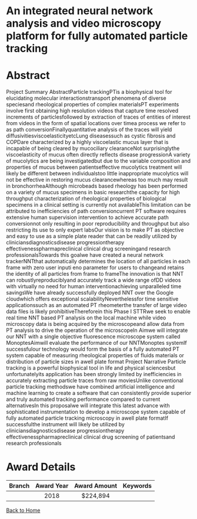 
An integrated neural network analysis and video microscopy platform for fully automated particle tracking
=========================================================================================================

# Abstract


Project Summary AbstractParticle trackingPTis a biophysical tool for elucidating molecular interactionstransport phenomena
of diverse speciesand rheological properties of complex materialsPT experiments involve first obtaining high
resolution videos that capture time resolved increments of particlesfollowed by extraction of traces of entities
of interest from videos in the form of spatial locations over timea process we refer to as path conversionFinallyquantitative analysis of the traces will yield diffusivitiesviscoelasticityetcLung diseasessuch as cystic fibrosis and COPDare characterized by a highly viscoelastic mucus
layer that is incapable of being cleared by mucociliary clearanceNot surprisinglythe viscoelasticity of mucus
often directly reflects disease progressionA variety of mucolytics are being investigatedbut due to the
variable composition and properties of mucus between patientseffective mucolytics treatment will likely be
different between individualstoo little inappropriate mucolytics will not be effective in restoring mucus
clearancewhereas too much may result in bronchorrheaAlthough microbeads based rheology has been
performed on a variety of mucus specimens in basic researchthe capacity for high throughput
characterization of rheological properties of biological specimens in a clinical setting is currently not availableThis limitation can be attributed to inefficiencies of path conversioncurrent PT software requires extensive
human supervision intervention to achieve accurate path conversionnot only resulting in poor reproducibility
and throughput but also restricting its use to only expert labsOur vision is to make PT as objective and easy
to use as a simple plate reader that can be readily utilized by cliniciansdiagnosticsdisease progressiontherapy effectivenesspharmapreclinical clinical drug screeningand research professionalsTowards this
goalwe have created a neural network trackerNNTthat automatically determines the location of all particles
in each frame with zero user inputi eno parameter for users to changeand retains the identity of all
particles from frame to frameThe innovation is that NNT can robustlyreproduciblyand accurately track a
wide range ofDD videos with virtually no need for human interventionachieving unparalleled time savingsWe have already successfully deployed NNT over the Google cloudwhich offers exceptional scalabilityNeverthelessfor time sensitive applicationssuch as an automated PT rheometerthe transfer of large video
data files is likely prohibitiveThereforein this Phase I STTRwe seek to enable real time NNT based PT
analysis on the local machine while video microscopy data is being acquired by the microscopeand allow data
from PT analysis to drive the operation of the microscopeIn Aimwe will integrate our NNT with a single
objective fluorescence microscope system called MonoptesAimwill evaluate the performance of our NNTMonoptes systemIf successfulour technology would form the basis of a fully automated PT system capable
of measuring rheological properties of fluids materials or distribution of particle sizes in awell plate format Project Narrative
Particle tracking is a powerful biophysical tool in life and physical sciencesbut unfortunatelyits application
has been strongly limited by inefficiencies in accurately extracting particle traces from raw moviesUnlike
conventional particle tracking methodswe have combined artificial intelligence and machine learning to create
a software that can consistently provide superior and truly automated tracking performance compared to
current alternativesIn this proposalwe will integrate this latest advance with sophisticated instrumentation to
develop a microscope system capable of fully automated particle tracking microscopy in awell plate formatIf successfulthe instrument will likely be utilized by cliniciansdiagnosticsdisease progressiontherapy
effectivenesspharmapreclinical clinical drug screening of patientsand research professionals  

# Award Details

|Branch|Award Year|Award Amount|Keywords|
| :---: | :---: | :---: | :---: |
||2018|$224,894||
  
  


[Back to Home](https://github.com/chrischow/dod_sbir_awards/JH/#2329)